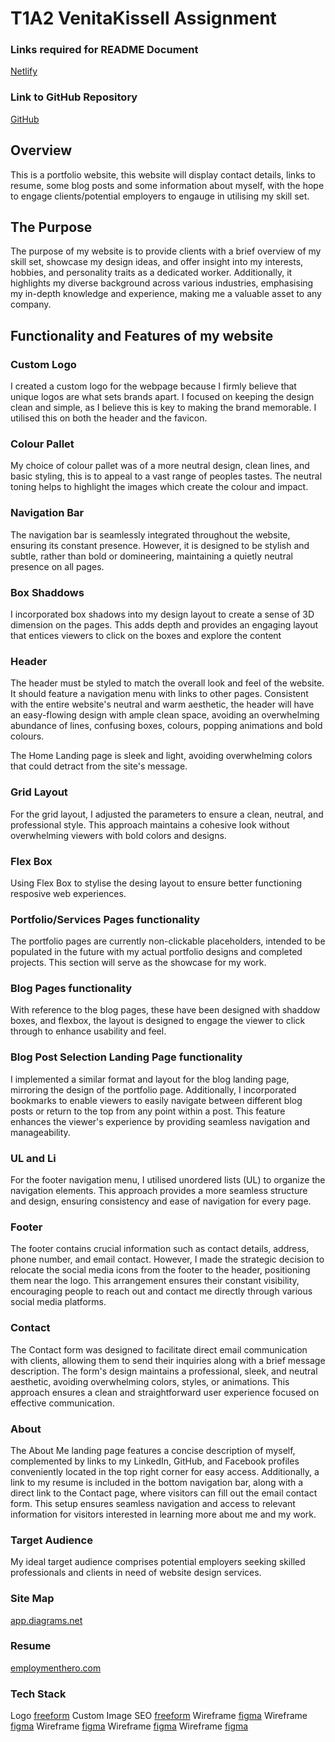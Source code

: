 # T1A2 VenitaKissell Assignment

### Links required for README Document
[Netlify](https://venitakissell-t1a2.netlify.app)

### Link to GitHub Repository
[GitHub](https://github.com/Venitak2004?tab=repositories)

## Overview
This is a portfolio website, this website will display contact details,
links to resume, some blog posts and some information about myself, with the hope to engage clients/potential employers to engauge in utilising my skill set.

## The Purpose
The purpose of my website is to provide clients with a brief overview of my skill set, showcase my design ideas, and offer insight into my interests, hobbies, and personality traits as a dedicated worker. Additionally, it highlights my diverse background across various industries, emphasising my in-depth knowledge and experience, making me a valuable asset to any company.

## Functionality and Features of my website

### Custom Logo
I created a custom logo for the webpage because I firmly believe that unique logos are what sets brands apart. I focused on keeping the design clean and simple, as I believe this is key to making the brand memorable. I utilised this on both the header and the favicon.

### Colour Pallet
My choice of colour pallet was of a more neutral design, clean lines, and basic styling, this is to appeal to a vast range of peoples tastes. The neutral toning helps to highlight the images which create the colour and impact.

### Navigation Bar
The navigation bar is seamlessly integrated throughout the website, ensuring its constant presence. However, it is designed to be stylish and subtle, rather than bold or domineering, maintaining a quietly neutral presence on all pages.

### Box Shaddows
I incorporated box shadows into my design layout to create a sense of 3D dimension on the pages. This adds depth and provides an engaging layout that entices viewers to click on the boxes and explore the content

### Header
The header must be styled to match the overall look and feel of the website. It should feature a navigation menu with links to other pages. Consistent with the entire website's neutral and warm aesthetic, the header will have an easy-flowing design with ample clean space, avoiding an overwhelming abundance of lines, confusing boxes, colours, popping animations and bold colours.

The Home Landing page is sleek and light, avoiding overwhelming colors that could detract from the site's message.

### Grid Layout
For the grid layout, I adjusted the parameters to ensure a clean, neutral, and professional style. This approach maintains a cohesive look without overwhelming viewers with bold colors and designs.

### Flex Box
Using Flex Box to stylise the desing layout to ensure better functioning resposive web experiences. 

### Portfolio/Services Pages functionality
The portfolio pages are currently non-clickable placeholders, intended to be populated in the future with my actual portfolio designs and completed projects. This section will serve as the showcase for my work.

### Blog Pages functionality
With reference to the blog pages, these have been designed with shaddow boxes, and flexbox, the layout is designed to engage the viewer to click through to enhance usability and feel. 

### Blog Post Selection Landing Page functionality

I implemented a similar format and layout for the blog landing page, mirroring the design of the portfolio page. Additionally, I incorporated bookmarks to enable viewers to easily navigate between different blog posts or return to the top from any point within a post. This feature enhances the viewer's experience by providing seamless navigation and manageability.

### UL and Li
For the footer navigation menu, I utilised unordered lists (UL) to organize the navigation elements. This approach provides a more seamless structure and design, ensuring consistency and ease of navigation for every page.

### Footer
The footer contains crucial information such as contact details, address, phone number, and email contact. However, I made the strategic decision to relocate the social media icons from the footer to the header, positioning them near the logo. This arrangement ensures their constant visibility, encouraging people to reach out and contact me directly through various social media platforms.


### Contact
The Contact form was designed to facilitate direct email communication with clients, allowing them to send their inquiries along with a brief message description. The form's design maintains a professional, sleek, and neutral aesthetic, avoiding overwhelming colors, styles, or animations. This approach ensures a clean and straightforward user experience focused on effective communication.

### About
The About Me landing page features a concise description of myself, complemented by links to my LinkedIn, GitHub, and Facebook profiles conveniently located in the top right corner for easy access. Additionally, a link to my resume is included in the bottom navigation bar, along with a direct link to the Contact page, where visitors can fill out the email contact form. This setup ensures seamless navigation and access to relevant information for visitors interested in learning more about me and my work.

### Target Audience
My ideal target audience comprises potential employers seeking skilled professionals and clients in need of website design services.

### Site Map
[app.diagrams.net](./docs/Venitakisssell_T1A2_Site_Map.png)

### Resume
[employmenthero.com](./Resume/VENITAKISSELL%20RESUME.png)

### Tech Stack
Logo [freeform](./images/vlk-logo.png)
Custom Image SEO [freeform](./images/SEO-1.png)
Wireframe [figma](./docs/wireframe%20_portfolio%20_page.png)
Wireframe [figma](./docs/wireframe_about_page.png)
Wireframe [figma](./docs/wireframe_blog_page.png)
Wireframe [figma](./docs/wireframe_contact_page.png)
Wireframe [figma](./docs/wireframe_home_page.png)



